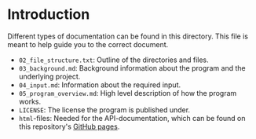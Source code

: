 # Introduction

Different types of documentation can be found in this directory. This file is meant to help guide you to the correct document.

- `02_file_structure.txt`: Outline of the directories and files.
- `03_background.md`: Background information about the program and the underlying project.
- `04_input.md`: Information about the required input.
- `05_program_overview.md`: High level description of how the program works.
- `LICENSE`: The license the program is published under.
- `html`-files: Needed for the API-documentation, which can be found on this repository's [GitHub pages](https://littlepadawan.github.io/TASS/).
